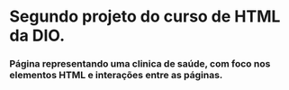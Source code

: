 # Segundo projeto do curso de HTML da DIO.

### Página representando uma clinica de saúde, com foco nos elementos HTML e interações entre as páginas.